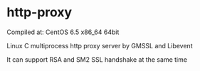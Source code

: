 # http-proxy

Compiled at: CentOS 6.5 x86_64 64bit

Linux C multiprocess http proxy server by GMSSL and Libevent

It can support RSA and SM2 SSL handshake at the same time
